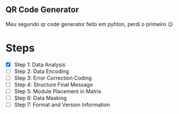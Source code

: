 ## QR Code Generator
Meu segundo qr code generator feito em pyhton, perdi o primeiro 😑

# Steps
- [x] Step 1: Data Analysis 
- [ ] Step 2: Data Encoding
- [ ] Step 3: Error Correction Coding
- [ ] Step 4: Structure Final Message
- [ ] Step 5: Module Placement in Matrix
- [ ] Step 6: Data Masking
- [ ] Step 7: Format and Version Information
